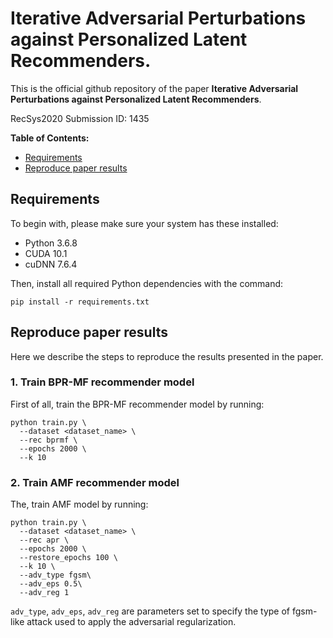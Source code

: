 # Iterative Adversarial Perturbations against Personalized Latent Recommenders.
This is the official github repository of the paper **Iterative Adversarial Perturbations against Personalized Latent Recommenders**.

RecSys2020 Submission ID: 1435

**Table of Contents:**
- [Requirements](#requirements)
- [Reproduce paper results](#reproduce-paper-results)

## Requirements

To begin with, please make sure your system has these installed:

* Python 3.6.8
* CUDA 10.1
* cuDNN 7.6.4

Then, install all required Python dependencies with the command:
```
pip install -r requirements.txt
```

## Reproduce paper results
Here we describe the steps to reproduce the results presented in the paper.

### 1. Train BPR-MF recommender model
First of all, train the BPR-MF recommender model by running:
```
python train.py \
  --dataset <dataset_name> \
  --rec bprmf \
  --epochs 2000 \
  --k 10
 ```
 
 ### 2. Train AMF recommender model
The, train AMF model by running:
```
python train.py \
  --dataset <dataset_name> \
  --rec apr \
  --epochs 2000 \
  --restore_epochs 100 \
  --k 10 \
  --adv_type fgsm\
  --adv_eps 0.5\
  --adv_reg 1
 ```
 ```adv_type```, ```adv_eps```, ```adv_reg``` are parameters set to specify the type of fgsm-like attack used to apply the adversarial regularization.
